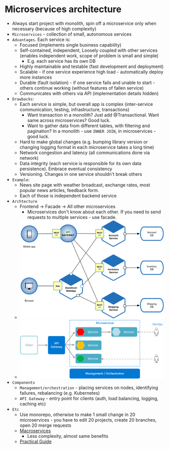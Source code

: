 # Microservices architecture
* Always start project with monolith, spin off a microservice only when necessary (because of high complexity)
* `Microservices` - collection of small, autonomous services
* `Advantages`. Each service is:
    * Focused (implements single business capability)
	* Self-contained, independent, Loosely coupled with other services (enables independent work, scope of problem is small and simple)
	    * E.g. each service has its own DB
	* Highly maintainable and testable (fast development and deployment)
	* Scalable - if one service experience high load - automatically deploy more instances
	* Durable (fault isolation) - if one service fails and unable to start - others continue working (without features of fallen service)
	* Communicates with others via API (implementation details hidden)
* `Drawbacks`:
	* Each service is simple, but overall app is complex (inter-service communication, testing, infrastructure, transactions)
	    * Want transaction in a monolith? Just add @Transactional. Want same across microservices? Good luck.
	    * Want to gather data from different tables, with filtering and pagination? In a monolith - use `INNER JOIN`, in microservices - good luck.
	* Hard to make global changes (e.g. bumping library version or changing logging format in each microservice takes a long time)
	* Network congestion and latency (all communications done via network)
	* Data integrity (each service is responsible for its own data persistence). Embrace eventual consistency
	* Versioning. Changes in one service shouldn't break others
* `Example`:
    * News site page with weather broadcast, exchange rates, most popular news articles, feedback form. 
    * Each of those is independent backend service
* `Archtecture`
    * Frontend -> Facade -> All other microservices
        * Microservices don't know about each other. If you need to send requests to multiple services - use facade.
    * ![](microservices.png)
    * ![](microservices-logical.png)
* `Components`
    * `Management/orchestration` - placing services on nodes, identifying failures, rebalancing (e.g. Kubernetes)
    * `API Gateway` - entry point for clients (auth, load balancing, logging, caching etc)
* `Etc`
    * Use monorepo, otherwise to make 1 small change in 20 microservices - you have to edit 20 projects, create 20 branches, open 20 merge requests
    * [Macroservices](https://www.reddit.com/r/programming/comments/nzemqn/disasters_ive_seen_in_a_microservices_world/)
        * Less complexity, almost same benefits
    * [Practical Guide](https://www.marcobehler.com/guides/java-microservices-a-practical-guide)
    